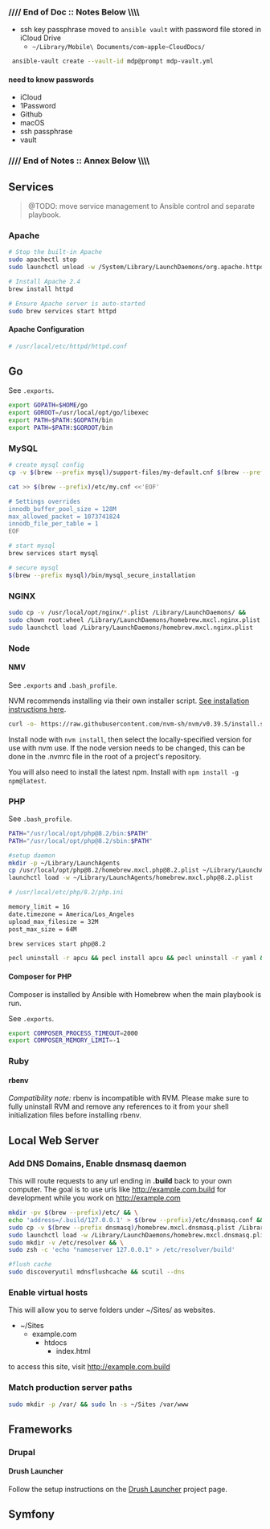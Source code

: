 ### //// End of Doc :: Notes Below \\\\\\\

- ssh key passphrase moved to `ansible vault` with password file stored in iCloud Drive
  - `~/Library/Mobile\ Documents/com~apple~CloudDocs/`

```bash
 ansible-vault create --vault-id mdp@prompt mdp-vault.yml
```

#### need to know passwords
- iCloud
- 1Password
- Github
- macOS
- ssh passphrase
- vault

### //// End of Notes :: Annex Below \\\\\\\


## Services

> @TODO: move service management to Ansible control and separate playbook.

### Apache
```bash
# Stop the built-in Apache
sudo apachectl stop
sudo launchctl unload -w /System/Library/LaunchDaemons/org.apache.httpd.plist 2>/dev/null
```

```bash
# Install Apache 2.4
brew install httpd
```

```bash
# Ensure Apache server is auto-started
sudo brew services start httpd
```

#### Apache Configuration
```bash
# /usr/local/etc/httpd/httpd.conf
```

## Go
See `.exports`.
```bash
export GOPATH=$HOME/go
export GOROOT=/usr/local/opt/go/libexec
export PATH=$PATH:$GOPATH/bin
export PATH=$PATH:$GOROOT/bin
```

### MySQL
```bash
# create mysql config
cp -v $(brew --prefix mysql)/support-files/my-default.cnf $(brew --prefix)/etc/my.cnf
```

```bash
cat >> $(brew --prefix)/etc/my.cnf <<'EOF'

# Settings overrides
innodb_buffer_pool_size = 128M
max_allowed_packet = 1073741824
innodb_file_per_table = 1
EOF
```

```bash
# start mysql
brew services start mysql
```

```bash
# secure mysql
$(brew --prefix mysql)/bin/mysql_secure_installation
```

### NGINX
```bash
sudo cp -v /usr/local/opt/nginx/*.plist /Library/LaunchDaemons/ &&
sudo chown root:wheel /Library/LaunchDaemons/homebrew.mxcl.nginx.plist &&
sudo launchctl load /Library/LaunchDaemons/homebrew.mxcl.nginx.plist
```

### Node
#### NMV

See `.exports` and `.bash_profile`.

NVM recommends installing via their own installer script. [See installation instructions here](https://github.com/creationix/nvm).

```bash
curl -o- https://raw.githubusercontent.com/nvm-sh/nvm/v0.39.5/install.sh | bash
```

Install node with `nvm install`, then select the locally-specified version for use with nvm use. If the node version needs to be changed, this can be done in the .nvmrc file in the root of a project's repository.

You will also need to install the latest npm. Install with `npm install -g npm@latest`.


### PHP

See `.bash_profile`.

```bash
PATH="/usr/local/opt/php@8.2/bin:$PATH"
PATH="/usr/local/opt/php@8.2/sbin:$PATH"
```

```bash
#setup daemon
mkdir -p ~/Library/LaunchAgents
cp /usr/local/opt/php@8.2/homebrew.mxcl.php@8.2.plist ~/Library/LaunchAgents/
launchctl load -w ~/Library/LaunchAgents/homebrew.mxcl.php@8.2.plist
```

```bash
# /usr/local/etc/php/8.2/php.ini

memory_limit = 1G
date.timezone = America/Los_Angeles
upload_max_filesize = 32M
post_max_size = 64M
```

```bash
brew services start php@8.2
```

```bash
pecl uninstall -r apcu && pecl install apcu && pecl uninstall -r yaml && pecl install yaml && pecl uninstall -r xdebug && pecl install xdebug
```

#### Composer for PHP
Composer is installed by Ansible with Homebrew when the main playbook is run.

See `.exports`.

```bash
export COMPOSER_PROCESS_TIMEOUT=2000
export COMPOSER_MEMORY_LIMIT=-1
```

### Ruby
#### rbenv

*Compatibility note:* rbenv is incompatible with RVM. Please make sure to fully uninstall RVM and remove any references to it from your shell initialization files before installing rbenv.


## Local Web Server

### Add DNS Domains, Enable dnsmasq daemon
This will route requests to any url ending in **.build** back to your own computer. The goal is to use urls like http://example.com.build for development while you work on http://example.com

```bash
mkdir -pv $(brew --prefix)/etc/ && \
echo 'address=/.build/127.0.0.1' > $(brew --prefix)/etc/dnsmasq.conf && \
sudo cp -v $(brew --prefix dnsmasq)/homebrew.mxcl.dnsmasq.plist /Library/LaunchDaemons && \
sudo launchctl load -w /Library/LaunchDaemons/homebrew.mxcl.dnsmasq.plist && \
sudo mkdir -v /etc/resolver && \
sudo zsh -c 'echo "nameserver 127.0.0.1" > /etc/resolver/build'

#flush cache
sudo discoveryutil mdnsflushcache && scutil --dns
```

### Enable virtual hosts
This will allow you to serve folders under ~/Sites/ as websites.

* ~/Sites
  * example.com
    * htdocs
      * index.html

to access this site, visit http://example.com.build


### Match production server paths
```bash
sudo mkdir -p /var/ && sudo ln -s ~/Sites /var/www
```

## Frameworks

### Drupal

#### Drush Launcher
Follow the setup instructions on the [Drush Launcher](https://github.com/drush-ops/drush-launcher) project page.

## Symfony
